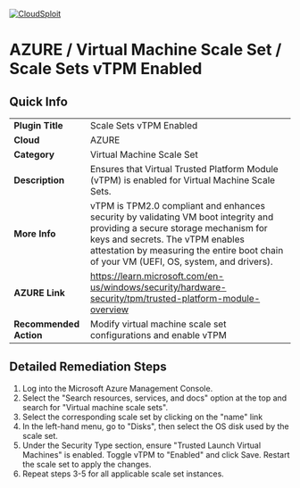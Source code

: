 [![CloudSploit](https://cloudsploit.com/img/logo-new-big-text-100.png "CloudSploit")](https://cloudsploit.com)

# AZURE / Virtual Machine Scale Set / Scale Sets vTPM Enabled

## Quick Info

| | |
|-|-|
| **Plugin Title** | Scale Sets vTPM Enabled |
| **Cloud** | AZURE |
| **Category** | Virtual Machine Scale Set |
| **Description** | Ensures that Virtual Trusted Platform Module (vTPM) is enabled for Virtual Machine Scale Sets. |
| **More Info** | vTPM is TPM2.0 compliant and enhances security by validating VM boot integrity and providing a secure storage mechanism for keys and secrets. The vTPM enables attestation by measuring the entire boot chain of your VM (UEFI, OS, system, and drivers). |
| **AZURE Link** | https://learn.microsoft.com/en-us/windows/security/hardware-security/tpm/trusted-platform-module-overview |
| **Recommended Action** | Modify virtual machine scale set configurations and enable vTPM |

## Detailed Remediation Steps

1. Log into the Microsoft Azure Management Console.
2. Select the "Search resources, services, and docs" option at the top and search for "Virtual machine scale sets".
3. Select the corresponding scale set by clicking on the "name" link
4. In the left-hand menu, go to "Disks", then select the OS disk used by the scale set.
5. Under the Security Type section, ensure "Trusted Launch Virtual Machines" is enabled. Toggle vTPM to "Enabled" and click Save. Restart the scale set to apply the changes.
6. Repeat steps 3-5 for all applicable scale set instances.